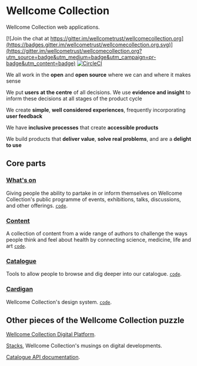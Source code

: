 # Wellcome Collection

Wellcome Collection web applications.

[![Join the chat at https://gitter.im/wellcometrust/wellcomecollection.org](https://badges.gitter.im/wellcometrust/wellcomecollection.org.svg)](https://gitter.im/wellcometrust/wellcomecollection.org?utm_source=badge&utm_medium=badge&utm_campaign=pr-badge&utm_content=badge) [![CircleCI](https://circleci.com/gh/wellcometrust/wellcomecollection.org/tree/master.svg?style=shield)](https://circleci.com/gh/wellcometrust/wellcomecollection.org/tree/master)

We all work in the **open** and **open source** where we can and where it makes sense

We put **users** **at the centre** of all decisions. We use **evidence and insight** to inform these decisions at all stages of the product cycle

We create **simple**, **well considered experiences**, frequently incorporating **user feedback**

We have **inclusive processes** that create **accessible products**

We build products that **deliver value**, **solve real problems**, and are a **delight to use**

## Core parts

### [What's on](https://wellcomecollection.org/whats-on)
Giving people the ability to partake in or inform themselves on
Wellcome Collection's public programme of events, exhibitions, talks,
discussions, and other offerings. [`code`](./whats_on).

### [Content](https://wellcomecollection.org/explore)
A collection of content from a wide range of authors to challenge the
ways people think and feel about health by connecting science, medicine,
life and art [`code`](./server).

### [Catalogue](https://wellcomecollection.org/works)
Tools to allow people to browse and dig deeper into our catalogue.
[`code`](./catalogue).

### [Cardigan](https://cardigan.wellcomecollection.org)
Wellcome Collection's design system. [`code`](./cardigan).

## Other pieces of the Wellcome Collection puzzle

[Wellcome Collection Digital Platform](https://github.com/wellcometrust/platform).

[Stacks](https://stacks.wellcomecollection.org/), Wellcome Collection's musings on digital developments.

[Catalogue API documentation](https://developers.wellcomecollection.org).
